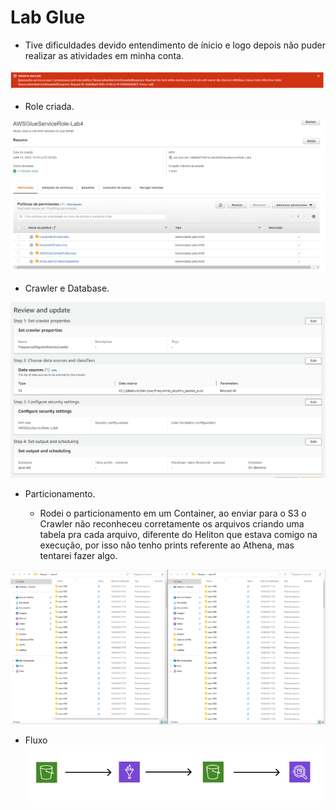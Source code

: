 # Lab Glue

- Tive dificuldades devido entendimento de ínicio e logo depois não puder realizar as atividades em minha conta.

![ErroGlue](./ErroGlue.png)

- Role criada.

![Role](./Role.png)

- Crawler e Database.

![Crawler&DB](./Crawler.png)

- Particionamento.

  - Rodei o particionamento em um Container, ao enviar para o S3 o Crawler não reconheceu corretamente os arquivos criando uma tabela pra cada arquivo, diferente do Heliton que estava comigo na execução, por isso não tenho prints referente ao Athena, mas tentarei fazer algo.

![Particionamento](./Particionamento.png)

- Fluxo
![Fluxo](./fluxo.png)
